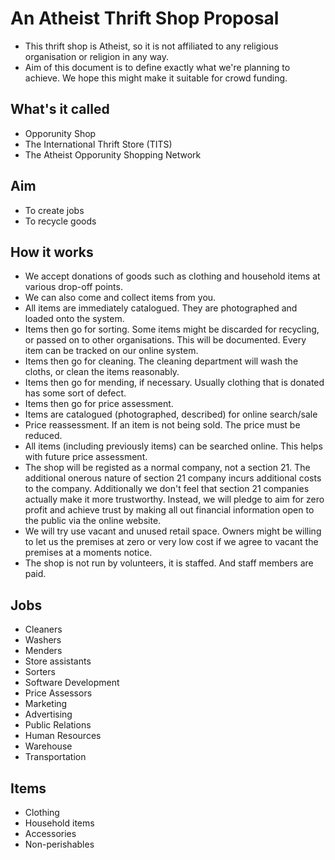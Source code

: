 An Atheist Thrift Shop Proposal
=========================

* This thrift shop is Atheist, so it is not affiliated to any religious organisation or religion in any way. 
* Aim of this document is to define exactly what we're planning to achieve. We hope this might make it suitable for crowd funding.

What's it called
----------------
* Opporunity Shop
* The International Thrift Store (TITS)
* The Atheist Opporunity Shopping Network

Aim
---

* To create jobs
* To recycle goods

How it works
------------

* We accept donations of goods such as clothing and household items at various drop-off points. 
* We can also come and collect items from you.
* All items are immediately catalogued. They are photographed and loaded onto the system.
* Items then go for sorting. Some items might be discarded for recycling, or passed on to other organisations. This will be documented. Every item can be tracked on our online system.
* Items then go for cleaning. The cleaning department will wash the cloths, or clean the items reasonably.
* Items then go for mending, if necessary. Usually clothing that is donated has some sort of defect. 
* Items then go for price assessment. 
* Items are catalogued (photographed, described) for online search/sale
* Price reassessment. If an item is not being sold. The price must be reduced. 
* All items (including previously items) can be searched online. This helps with future price assessment. 
* The shop will be registed as a normal company, not a section 21. The additional onerous nature of section 21 company incurs additional costs to the company. Additionally we don't feel that section 21 companies actually make it more trustworthy. Instead, we will pledge to aim for zero profit and achieve trust by making all out financial information open to the public via the online website. 
* We will try use vacant and unused retail space. Owners might be willing to let us the premises at zero or very low cost if we agree to vacant the premises at a moments notice. 
* The shop is not run by volunteers, it is staffed. And staff members are paid. 

Jobs
----
* Cleaners
* Washers
* Menders
* Store assistants
* Sorters
* Software Development
* Price Assessors
* Marketing
* Advertising
* Public Relations
* Human Resources
* Warehouse
* Transportation

Items
-----
* Clothing
* Household items
* Accessories
* Non-perishables

